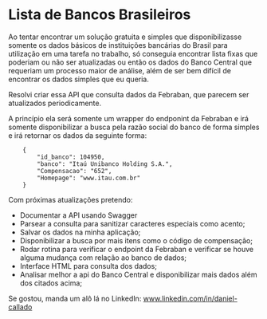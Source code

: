 # Lista de Bancos Brasileiros

Ao tentar encontrar um solução gratuita e simples que disponibilizasse somente os dados básicos de 
instituições bancárias do Brasil para utilização em uma tarefa no trabalho, só conseguia encontrar lista fixas que 
poderiam ou não ser atualizadas ou então os dados do Banco Central que requeriam um processo maior de análise, além de 
ser bem difícil de encontrar os dados simples que eu queria.

Resolvi criar essa API que consulta dados da Febraban, que parecem ser atualizados periodicamente.

A princípio ela será somente um wrapper do endponint da Febraban e irá somente disponibilizar a busca pela 
razão social do banco de forma simples e irá retornar os dados da seguinte forma:

        {
            "id_banco": 104950,
            "banco": "Itaú Unibanco Holding S.A.",
            "Compensacao": "652",
            "Homepage": "www.itau.com.br"
        }
       

Com próximas atualizações pretendo:

- Documentar a API usando Swagger
- Parsear a consulta para sanitizar caracteres especiais como acento;
- Salvar os dados na minha aplicação;
- Disponibilizar a busca por mais itens como o código de compensação;
- Rodar rotina para verificar o endpoint da Febraban e verificar se houve alguma mudança com relação ao banco de dados;
- Interface HTML para consulta dos dados;
- Analisar melhor a api do Banco Central e disponibilizar mais dados além dos citados acima;

Se gostou, manda um alô lá no LinkedIn: www.linkedin.com/in/daniel-callado